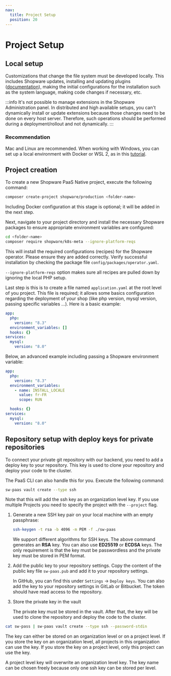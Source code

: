 ```yaml
---
nav:
  title: Project Setup
  position: 20
---
```


# Project Setup

## Local setup

Customizations that change the file system must be developed locally. This includes Shopware updates, installing and updating plugins ([documentation](https://developers.shopware.com/developers-guide/shopware-composer/#requiring-plugins)), making the initial configurations for the installation such as the system language, making code changes if necessary, etc.

:::info
It's not possible to manage extensions in the Shopware Administration panel. In distributed and high available setups, you can't dynamically install or update extensions because those changes need to be done on every host server. Therefore, such operations should be performed during a deployment/rollout and not dynamically.
:::

### Recommendation

Mac and Linux are recommended. When working with Windows, you can set up a local environment with Docker or WSL 2, as in this [tutorial](https://www.youtube.com/watch?v=5XYFRDlT9WI).

## Project creation

To create a new Shopware PaaS Native project, execute the following command:

```sh
composer create-project shopware/production <folder-name>
```

Including Docker configuration at this stage is optional; it will be added in the next step.

Next, navigate to your project directory and install the necessary Shopware packages to ensure appropriate environment variables are configured:

```sh
cd <folder-name>
composer require shopware/k8s-meta --ignore-platform-reqs
```

This will install the required configurations (recipes) for the Shopware operator. Please ensure they are added correctly. Verify successful installation by checking the package file `config/packages/operator.yaml`.<br>

`--ignore-platform-reqs` option makes sure all recipes are pulled down by ignoring the local PHP setup.

Last step is this is to create a file named `application.yaml` at the root level of you project. This file is required; it allows some basics configuration regarding the deployment of your shop (like php version, mysql version, passing specific variables ...).
Here is a basic example:

```yaml
app:
  php:
    version: "8.3"
  environment_variables: []
  hooks: {}
services:
  mysql:
    version: "8.0"
```

Below, an advanced example including passing a Shopware environment variable:

```yaml
app:
  php:
    version: "8.3"
  environment_variables:
    - name: INSTALL_LOCALE
      value: fr-FR
      scope: RUN

  hooks: {}
services:
  mysql:
    version: "8.0"
```

## Repository setup with deploy keys for private repositories

To connect your private git repository with our backend, you need to add a deploy key to your repository.
This key is used to clone your repository and deploy your code to the cluster.

The PaaS CLI can also handle this for you. Execute the following command:

```bash
sw-paas vault create --type ssh
```

Note that this will add the ssh key as an organization level key. If you use multiple Projects you need to specify the project with the `--project` flag.

1. Generate a new SSH key pair on your local machine with an empty passphrase:

    ```bash
    ssh-keygen -t rsa -b 4096 -m PEM -f ./sw-paas
    ```

    We support different algorithms for SSH keys.
    The above command generates an **RSA** key.
    You can also use **ED25519** or **ECDSA** keys.
    The only requirement is that the key must be passwordless and the private key must be stored in PEM format.

2. Add the public key to your repository settings. Copy the content of the public key file `sw-paas.pub` and add it to your repository settings.

    In GitHub, you can find this under `Settings` -> `Deploy keys`.
    You can also add the key to your repository settings in GitLab or Bitbucket.
    The token should have read access to the repository.

3. Store the private key in the vault

    The private key must be stored in the vault.
    After that, the key will be used to clone the repository and deploy the code to the cluster.

```bash
cat sw-pass | sw-paas vault create --type ssh --password-stdin
```

The key can either be stored on an organization level or on a project level.
If you store the key on an organization level, all projects in this organization can use the key.
If you store the key on a project level, only this project can use the key.

A project level key will overwrite an organization level key.
The key name can be chosen freely because only one ssh key can be stored per level.
